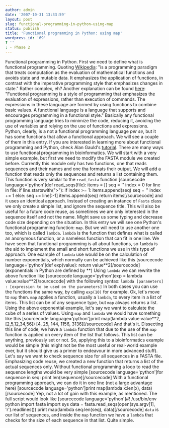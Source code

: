 ```yaml
---
author: admin
date: '2007-10-31 13:33:59'
layout: post
slug: functional-programming-in-python-using-map
status: publish
title: 'Functional programming in Python: using map'
wordpress_id: '69'
? ''
: - Phase 2
---
```


Functional programming in Python. First we need to define what is
functional programming. Quoting
[Wikipedia](http://en.wikipedia.org/wiki/Functional_programming): "is a
programming paradigm that treats computation as the evaluation of
mathematical functions and avoids state and mutable data. It emphasizes
the application of functions, in contrast with the imperative
programming style that emphasizes changes in state." Rather complex, eh?
Another explanation can be found
[here](http://www.cs.nott.ac.uk/~gmh/faq.html#general-topics):
"Functional programming is a style of programming that emphasizes the
evaluation of expressions, rather than execution of commands. The
expressions in these language are formed by using functions to combine
basic values. A functional language is a language that supports and
encourages programming in a functional style." Basically any functional
programming language tries to minimize the code, reducing it, avoiding
the use of variables and relying on the use of functions and
expressions. Python, clearly, is a not a functional programming language
*per se*, but it has some functions that allow a functional approach. We
will see a couple of them in this entry. If you are interested in
learning more about functional programming and Python, check Alan
Gauld's
[tutorial](http://www.freenetpages.co.uk/hp/alan.gauld/tutfctnl.htm).
There are many ways to use functional programming in bioinformatics. We
will start with a very simple example, but first we need to modify the
FASTA module we created before. Currently this module only has two
functions, one that reads sequences and their names and one tha formats
their output. We will add a function that reads only the sequences and
returns a list containing them. This function is very similar to the
`read_fasta` function [sourcecode language='python']def
read\_seqs(file): items = [] seq = '' index = 0 for line in file: if
line.startswith("\>"): if index \>= 1: items.append(seq) seq = '' index
+= 1 else: seq += line[:-1] items.append(seq) return items[/sourcecode]
and it uses an identical approach. Instead of creating an instance of
`Fasta` class we only create a simple list, and ignore the sequence
title. This will also be useful for a future code reuse, as sometimes we
are only interested in the sequence itself and not the name. Might save
us some typing and decrease code size depending on the situation. In
this entry we will see one Python's functional programming function:
`map`. But we will need to use another one too, which is called
`lambda`. `lambda` is the function that defines what is called an
anonymous function, or a nameless function that can fit in one line. We
have seen that functional programming is all about functions, so
`lambda` is the aid to implement the small and short functions we use in
this type of approach. One example of `lambda` use would be on the
calculation of number exponentials, which normally can be achieved like
this [sourcecode language='python']def exp(value): return
value\*\*2[/sourcecode] (exponentials in Python are defined by \*\*)
Using `lambda` we can rewrite the above function like [sourcecode
language='python']exp = lambda value:value\*\*2[/sourcecode] with the
following syntax:
` lambda [parameters] : [expression to be used on the parameters] ` In
both cases you can use the functions the same way, by calling `exp(10)`
for example. Ok, let's move to `map` then. `map` applies a function,
usually a `lambda`, to every item in a list of items. This list can be
of any sequence type, but `map` always returns a list. Using the above
exponential example, let's say we want to calculate the cube of a series
of values. Using `map` and `lambda` we would have something like this
[sourcecode language='python']print map(lambda value:value\*\*2,
[2,5,12,34,56]) [4, 25, 144, 1156, 3136][/sourcecode] And that's it.
Dissecting this line of code, we have a `lambda` function that due to
the use of the `map` function is applied on every item of the list that
follows. This list can be anything, previously set or not. So, applying
this to a bioinformatics example would be simple (this might not be the
most useful or real-world example ever, but it should give us a primer
to endeavour in more advanced stuff). Let's say we want to check
sequence size for all sequences in a FASTA file. Emphasizing code reuse,
we created a new function that returns a list of the actual sequences
only. Without functional programming a loop to read the sequence lengths
would be very simple [sourcecode language='python']for sequence in seq:
print len(sequence)[/sourcecode] With a functional programming approach,
we can do it in one line (not a large advantage here) [sourcecode
language='python']print map(lambda x:len(x), data)[/sourcecode] Yep, not
a lot of gain with this example, as mentioned. The full script would
look like [sourcecode language='python']\#! /usr/bin/env python import
fasta import sys data = fasta.read\_seqs(open(sys.argv[1],
'r').readlines()) print map(lambda seq:len(seq), data)[/sourcecode]
`data` is our list of sequences, and inside the `map` function we have a
`lambda` that checks for the size of each sequence in that list. Quite
simple.
